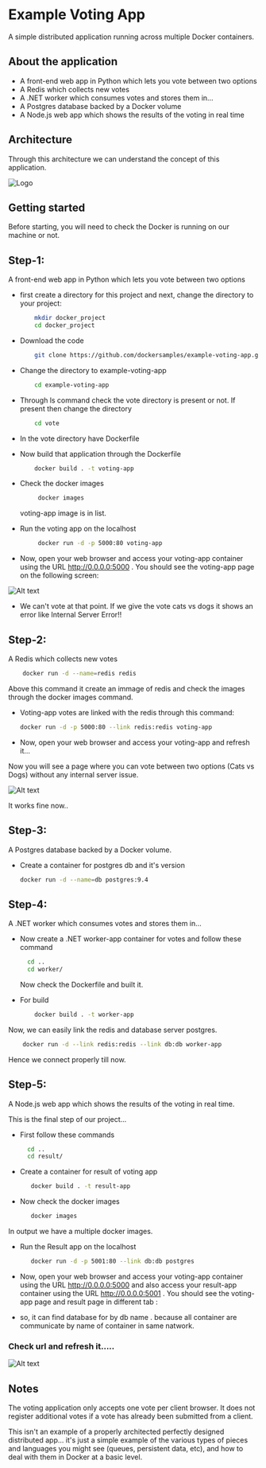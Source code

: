 
# Example Voting App

A simple distributed application running across multiple Docker containers.

## About the application 
 - A front-end web app in Python which lets you vote between two options
- A Redis which collects new votes
- A .NET worker which consumes votes and stores them in…
- A Postgres database backed by a Docker volume
- A Node.js web app which shows the results of the voting in real time

## Architecture
Through this architecture we can understand the concept of this application.

![Logo](architecture.excalidraw.png)

## Getting started

Before starting, you will need to check the Docker is running on our machine or not.
## Step-1:
A front-end web app in Python which lets you vote between two options
 
- first create a directory for this project and next, change the directory to your project:

    ```bash
        mkdir docker_project
        cd docker_project
    ```
- Download the code 
    ```bash
        git clone https://github.com/dockersamples/example-voting-app.git
    ```
- Change the directory to example-voting-app
    ```bash
        cd example-voting-app
    ```
- Through ls command check the vote directory is present or not. If present then change the directory
    ```bash
        cd vote 
    ```
- In the vote directory have Dockerfile 
- Now build that application through the Dockerfile
    ```bash
        docker build . -t voting-app 
    ```

- Check the docker images
    ```bash
         docker images  
    ```     
    voting-app image is in list.
- Run the voting app on the localhost
    ```bash
         docker run -d -p 5000:80 voting-app 
    ```
- Now, open your web browser and access your voting-app container using the URL http://0.0.0.0:5000 . You should see the voting-app page on the following screen:

![Alt text](image.png)

- We can't vote at that point.
If we give the vote cats vs dogs it shows an error like Internal Server Error!! 

## Step-2:
A Redis which collects new votes

```bash
    docker run -d --name=redis redis  
```
Above this command it create an immage of redis and check the images through the docker images command.

- Voting-app votes are linked with the redis through this command:
 
    ```bash
    docker run -d -p 5000:80 --link redis:redis voting-app
    ```

- Now, open your web browser and access your voting-app and refresh it...

Now you will see a page where you can vote between two options (Cats vs Dogs) without any internal server issue.

![Alt text](image-1.png)

It works fine now..

## Step-3:

A Postgres database backed by a Docker volume.
- Create a container for postgres db and it's version
    ```bash
    docker run -d --name=db postgres:9.4  
    ```
## Step-4:
A .NET worker which consumes votes and stores them in…
- Now create a .NET worker-app container for votes and follow these command 
    ```bash
      cd ..
      cd worker/
    ```
    Now check the Dockerfile and built it.

- For build 
    ```bash
        docker build . -t worker-app
    ```
Now, we can easily link the redis and database server postgres.
```bash
    docker run -d --link redis:redis --link db:db worker-app
```
Hence we connect properly till now.

## Step-5:
A Node.js web app which shows the results of the voting in real time.

This is the final step of our project...

- First follow these commands
    ```bash
      cd ..
      cd result/
    ```
- Create a container for result of voting app
    ```bash
       docker build . -t result-app
    ```
- Now check the docker images
    ```bash
       docker images
    ```
In output we have a multiple docker images.

- Run the Result app on the localhost
    ```bash
       docker run -d -p 5001:80 --link db:db postgres
    ```

- Now, open your web browser and access your voting-app container using the URL http://0.0.0.0:5000 and also access your result-app container using the URL http://0.0.0.0:5001  . You should see the voting-app page and result page in different tab :

- so, it can find database for by db name . because all container are communicate by name of container in same natwork.

### Check url and refresh it.....

![Alt text](image-2.png)

## Notes 
The voting application only accepts one vote per client browser. It does not register additional votes if a vote has already been submitted from a client.

This isn't an example of a properly architected perfectly designed distributed app... it's just a simple example of the various types of pieces and languages you might see (queues, persistent data, etc), and how to deal with them in Docker at a basic level.